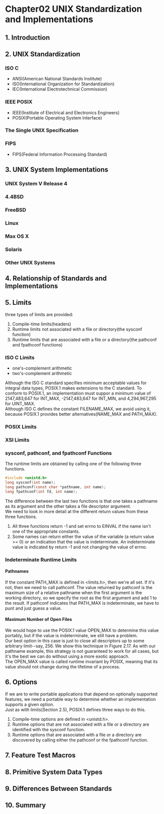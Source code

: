 # Chapter02 UNIX Standardization and Implementations

## 1. Introduction
## 2. UNIX Standardization
### ISO C
- ANSI(American National Standards Institute)
- ISO(International Organization for Standardization)
- IEC(International Electrotechnical Commission)
### IEEE POSIX
- IEEE(Institute of Electrical and Electronics Engineers)
- POSIX(Portable Operating System Interface)
### The Single UNIX Specification
### FIPS
- FIPS(Federal Information Processing Standard)
## 3. UNIX System Implementations
### UNIX System V Release 4
### 4.4BSD
### FreeBSD
### Linux
### Max OS X
### Solaris
### Other UNIX Systems
## 4. Relationship of Standards and Implementations
## 5. Limits
three types of limits are provided:
1. Compile-time limits(headers)
2. Runtime limits not associated with a file or directory(the sysconf function)
3. Runtime limits that are associated with a file or a directory(the pathconf and fpathconf functions)
### ISO C Limits
- one's-complement arithmetic
- two's-complement arithmetic

Although the ISO C standard specifies minimum acceptable values for integral data types, POSIX.1 makes extensions to the C standard. To conform to POSIX.1, an implementation must suppor a minimum value of 2147,483,647 for INT_MAX, -2147,483,647 for INT_MIN, and 4,294,967,295 for UINT_MAX.\
Although ISO C defines the constant FILENAME_MAX, we avoid using it, because POSIX.1 provides better alternatives(NAME_MAX and PATH_MAX).
### POSIX Limits
### XSI Limits
### sysconf, pathconf, and fpathconf Functions
The runtime limits are obtained by calling one of the following three functions.
```c
#include <unistd.h>
long sysconf(int name);
long pathconf(const char *pathname, int name);
long fpathconf(int fd, int name);
```
The difference between the last two functions is that one takes a pathname as its argument and the other takes a file descriptor argument.\
We need to look in more detail at the different return values from these three functions.
1. All three functions return -1 and set errno to EINVAL if the name isn't one of the appropriate constants.
2. Some names can return either the value of the variable (a return value >= 0) or an indication that the value is indeterminate. An indeterminate value is indicated by return -1 and not changing the value of errno.

### Indeterminate Runtime Limits
#### Pathnames
If the constant PATH_MAX is defined in <limits.h>, then we're all set. If it's not, then we need to call pathconf. The value returned by pathconf is the maximum size of a relative pathname when the first argument is the working directory, so we specify the root as the first argument and add 1 to the result. If pathconf indicates that PATH_MAX is indeterminate, we have to punt and just guess a value.
#### Maximum Number of Open Files
We would hope to use the POSIX.1 value OPEN_MAX to determine this value portably, but if the value is indeterminate, we still have a problem.\
Our best option in this case is just to close all descriptors up to some arbitrary limit--say, 256. We show this technique in Figure 2.17. As with our pathname example, this strategy is not guaranteed to work for all cases, but it's the best we can do without using a more exotic approach.\
The OPEN_MAX value is called runtime invariant by POSIX, meaning that its value should not change during the lifetime of a process.

## 6. Options
If we are to write portable applications that depend on optionally supported features, we need a portable way to determine whether an implementation supports a given option.\
Just as with limits(Section 2.5), POSIX.1 defines three ways to do this.
1. Compile-time options are defined in <unistd.h>.
2. Runtime options that are not associated with a file or a directory are identified with the sysconf function.
3. Runtime options that are associated with a file or a directory are discovered by calling either the pathconf or the fpathconf function.

## 7. Feature Test Macros
## 8. Primitive System Data Types
## 9. Differences Between Standards
## 10. Summary


